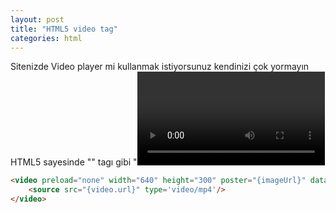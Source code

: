 ```yaml
---
layout: post
title: "HTML5 video tag"
categories: html
---
```


Sitenizde Video player mi kullanmak istiyorsunuz kendinizi çok yormayın HTML5 sayesinde "<img/>" tagı gibi  "<video/>" tagını kullanabilirsiniz. Detaylı bilgi için buraya bakabilirsiniz

```html
<video preload="none" width="640" height="300" poster="{imageUrl}" data-setup="{}" controls="true" class="video-player">
    <source src="{video.url}" type='video/mp4'/>
</video>
```
